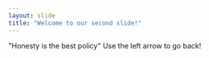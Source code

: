 ```yaml
---
layout: slide
title: "Welcome to our second slide!"
---
```

"Honesty is the best policy"
Use the left arrow to go back!
